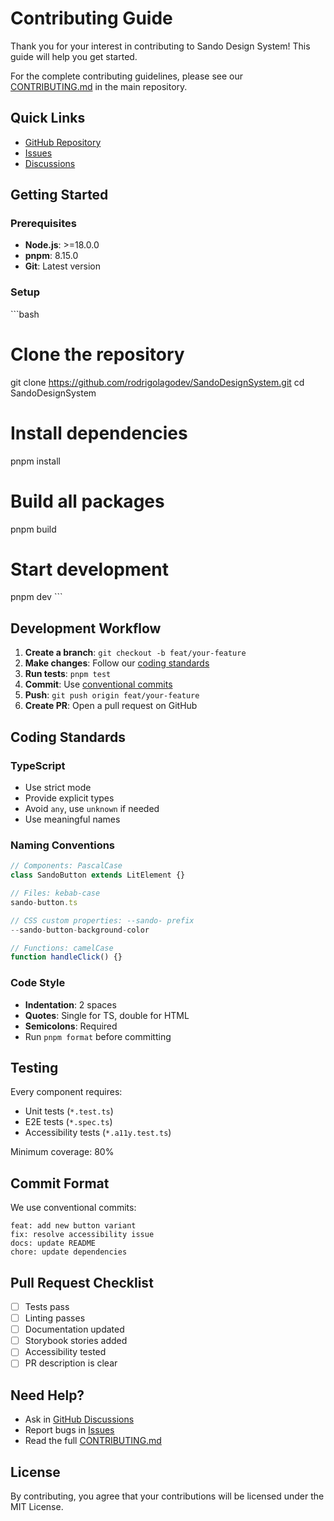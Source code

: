 # Contributing Guide

Thank you for your interest in contributing to Sando Design System! This guide will help you get started.

For the complete contributing guidelines, please see our [CONTRIBUTING.md](https://github.com/rodrigolagodev/SandoDesignSystem/blob/master/CONTRIBUTING.md) in the main repository.

## Quick Links

- [GitHub Repository](https://github.com/rodrigolagodev/SandoDesignSystem)
- [Issues](https://github.com/rodrigolagodev/SandoDesignSystem/issues)
- [Discussions](https://github.com/rodrigolagodev/SandoDesignSystem/discussions)

## Getting Started

### Prerequisites

- **Node.js**: >=18.0.0
- **pnpm**: 8.15.0
- **Git**: Latest version

### Setup

\`\`\`bash
# Clone the repository
git clone https://github.com/rodrigolagodev/SandoDesignSystem.git
cd SandoDesignSystem

# Install dependencies
pnpm install

# Build all packages
pnpm build

# Start development
pnpm dev
\`\`\`

## Development Workflow

1. **Create a branch**: `git checkout -b feat/your-feature`
2. **Make changes**: Follow our [coding standards](#coding-standards)
3. **Run tests**: `pnpm test`
4. **Commit**: Use [conventional commits](#commit-format)
5. **Push**: `git push origin feat/your-feature`
6. **Create PR**: Open a pull request on GitHub

## Coding Standards

### TypeScript

- Use strict mode
- Provide explicit types
- Avoid `any`, use `unknown` if needed
- Use meaningful names

### Naming Conventions

```typescript
// Components: PascalCase
class SandoButton extends LitElement {}

// Files: kebab-case
sando-button.ts

// CSS custom properties: --sando- prefix
--sando-button-background-color

// Functions: camelCase
function handleClick() {}
```

### Code Style

- **Indentation**: 2 spaces
- **Quotes**: Single for TS, double for HTML
- **Semicolons**: Required
- Run `pnpm format` before committing

## Testing

Every component requires:

- Unit tests (`*.test.ts`)
- E2E tests (`*.spec.ts`)
- Accessibility tests (`*.a11y.test.ts`)

Minimum coverage: 80%

## Commit Format

We use conventional commits:

```
feat: add new button variant
fix: resolve accessibility issue
docs: update README
chore: update dependencies
```

## Pull Request Checklist

- [ ] Tests pass
- [ ] Linting passes
- [ ] Documentation updated
- [ ] Storybook stories added
- [ ] Accessibility tested
- [ ] PR description is clear

## Need Help?

- Ask in [GitHub Discussions](https://github.com/rodrigolagodev/SandoDesignSystem/discussions)
- Report bugs in [Issues](https://github.com/rodrigolagodev/SandoDesignSystem/issues)
- Read the full [CONTRIBUTING.md](https://github.com/rodrigolagodev/SandoDesignSystem/blob/master/CONTRIBUTING.md)

## License

By contributing, you agree that your contributions will be licensed under the MIT License.
